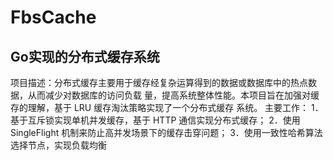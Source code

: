 # FbsCache
## Go实现的分布式缓存系统

项目描述：分布式缓存主要用于缓存经复杂运算得到的数据或数据库中的热点数据，从而减少对数据库的访问负载
量，提高系统整体性能。本项目旨在加强对缓存的理解，基于 LRU 缓存淘汰策略实现了一个分布式缓存
系统。
主要工作：
1．基于互斥锁实现单机并发缓存，基于 HTTP 通信实现分布式缓存；
2．使用 SingleFlight 机制来防止高并发场景下的缓存击穿问题；
3．使用一致性哈希算法选择节点，实现负载均衡
